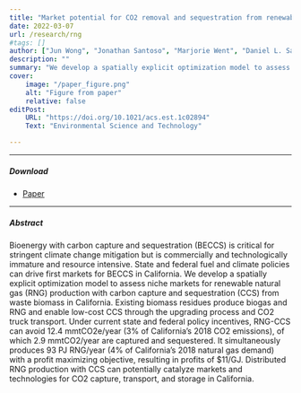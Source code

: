 ```yaml
---
title: "Market potential for CO2 removal and sequestration from renewable natural gas production in California" 
date: 2022-03-07
url: /research/rng
#tags: []
author: ["Jun Wong", "Jonathan Santoso", "Marjorie Went", "Daniel L. Sanchez"]
description: "" 
summary: "We develop a spatially explicit optimization model to assess niche markets for renewable natural gas (RNG) production with carbon capture and sequestration (CCS) from waste biomass in California. Policy incentives can catalyze niche markets for the production of renewable natural gas with carbon capture and sequestration from waste biomass in California." 
cover:
    image: "/paper_figure.png"
    alt: "Figure from paper"
    relative: false
editPost:
    URL: "https://doi.org/10.1021/acs.est.1c02894"
    Text: "Environmental Science and Technology"

---
```


---

##### Download

+ [Paper](/rng.pdf)

---

##### Abstract

Bioenergy with carbon capture and sequestration (BECCS) is critical for stringent climate change mitigation but is commercially and technologically immature and resource intensive. State and federal fuel and climate policies can drive first markets for BECCS in California. We develop a spatially explicit optimization model to assess niche markets for renewable natural gas (RNG) production with carbon capture and sequestration (CCS) from waste biomass in California. Existing biomass residues produce biogas and RNG and enable low-cost CCS through the upgrading process and CO2 truck transport. Under current state and federal policy incentives, RNG-CCS can avoid 12.4 mmtCO2e/year (3% of California’s 2018 CO2 emissions), of which 2.9 mmtCO2/year are captured and sequestered. It simultaneously produces 93 PJ RNG/year (4% of California’s 2018 natural gas demand) with a profit maximizing objective, resulting in profits of $11/GJ. Distributed RNG production with CCS can potentially catalyze markets and technologies for CO2 capture, transport, and storage in California.
